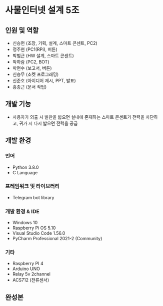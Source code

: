 # 사물인터넷 설계 5조

## 인원 및 역할
- 신승헌 (조장, 기획, 설계, 스마트 콘센트, PC2)
- 정주현 (PC1(RPi), 버튼)
- 박범근 (HW 설계, 스마트 콘센트)
- 박하람 (PC2, BOT)
- 박현수 (보고서, 버튼)
- 신승무 (소켓 프로그래밍)
- 신준호 (아이디어 제시, PPT, 발표)
- 홍종근 (문서 작업)

## 개발 기능
- 사용자가 외출 시 발판을 밟으면 실내에 존재하는 스마트 콘센트가 전력을 차단하고, 귀가 시 다시 밟으면 전력을 공급 

## 개발 환경
### 언어
- Python 3.8.0
- C Language

### 프레임워크 및 라이브러리
- Telegram bot library

### 개발 환경 & IDE
- Windows 10
- Raspberry Pi OS 5.10
- Visual Studio Code 1.56.0
- PyCharm Professional 2021-2 (Community)


### 기타
- Raspberry PI 4
- Arduino UNO
- Relay 5v 2channel
- ACS712 (전류센서)

## 완성본

